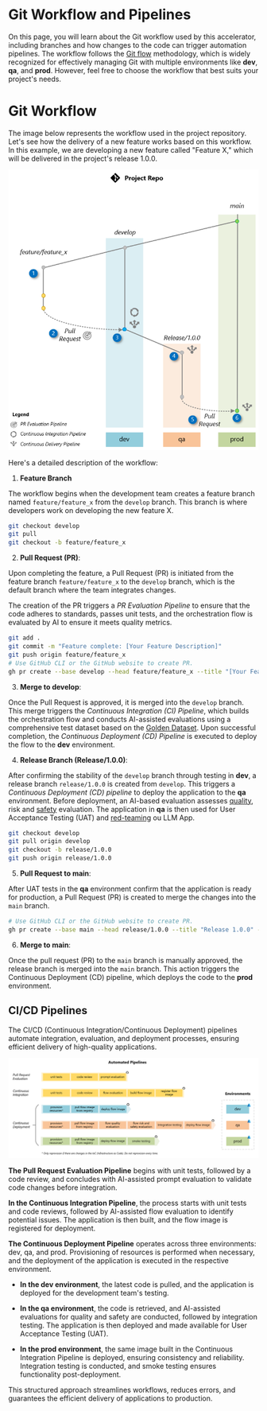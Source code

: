 # Git Workflow and Pipelines

On this page, you will learn about the Git workflow used by this accelerator, including branches and how changes to the code can trigger automation pipelines. The workflow follows the [Git flow](https://nvie.com/posts/a-successful-git-branching-model) methodology, which is widely recognized for effectively managing Git with multiple environments like **dev**, **qa**, and **prod**. However, feel free to choose the workflow that best suits your project's needs.

# Git Workflow

The image below represents the workflow used in the project repository. Let's see how the delivery of a new feature works based on this workflow. In this example, we are developing a new feature called "Feature X," which will be delivered in the project's release 1.0.0.

![GIt Workflow](../media/git_workflow_branching.png)

Here's a detailed description of the workflow:

1. **Feature Branch**

The workflow begins when the development team creates a feature branch named `feature/feature_x` from the `develop` branch. This branch is where developers work on developing the new feature X.

```bash
git checkout develop
git pull
git checkout -b feature/feature_x
```

2. **Pull Request (PR)**:

Upon completing the feature, a Pull Request (PR) is initiated from the feature branch `feature/feature_x`  to the `develop` branch, which is the default branch where the team integrates changes.

The creation of the PR triggers a *PR Evaluation Pipeline* to ensure that the code adheres to standards, passes unit tests, and the orchestration flow is evaluated by AI to ensure it meets quality metrics.

```bash
git add .
git commit -m "Feature complete: [Your Feature Description]"
git push origin feature/feature_x
# Use GitHub CLI or the GitHub website to create PR.
gh pr create --base develop --head feature/feature_x --title "[Your Feature Name]" --body "Description of the changes and the impact."
```

3. **Merge to develop**:

Once the Pull Request is approved, it is merged into the `develop` branch. This merge triggers the *Continuous Integration (CI) Pipeline*, which builds the orchestration flow and conducts AI-assisted evaluations using a comprehensive test dataset based on the [Golden Dataset](https://aka.ms/copilot-golden-dataset-guide). Upon successful completion, the *Continuous Deployment (CD) Pipeline* is executed to deploy the flow to the **dev** environment.

4. **Release Branch (Release/1.0.0)**:

After confirming the stability of the `develop` branch through testing in **dev**, a release branch `release/1.0.0` is created from `develop`. This triggers a *Continuous Deployment (CD) pipeline* to deploy the application to the **qa** environment. Before deployment, an AI-based evaluation assesses [quality](https://learn.microsoft.com/en-us/azure/ai-studio/how-to/develop/flow-evaluate-sdk), risk and [safety](https://learn.microsoft.com/en-us/azure/ai-studio/how-to/develop/simulator-interaction-data) evaluation. The application in **qa** is then used for User Acceptance Testing (UAT) and [red-teaming](https://learn.microsoft.com/en-us/azure/ai-services/openai/concepts/red-teaming) ou LLM App.

```bash
git checkout develop
git pull origin develop
git checkout -b release/1.0.0
git push origin release/1.0.0
```

5. **Pull Request to main**:

After UAT tests in the **qa** environment confirm that the application is ready for production, a Pull Request (PR) is created to merge the changes into the `main` branch.

```bash
# Use GitHub CLI or the GitHub website to create PR.
gh pr create --base main --head release/1.0.0 --title "Release 1.0.0" --body "Merging release/1.0.0 into main after successful UAT in QA environment" 
```

6. **Merge to main**:

Once the pull request (PR) to the `main` branch is manually approved, the release branch is merged into the `main` branch. This action triggers the Continuous Deployment (CD) pipeline, which deploys the code to the **prod** environment.

## CI/CD Pipelines

The CI/CD (Continuous Integration/Continuous Deployment) pipelines automate integration, evaluation, and deployment processes, ensuring efficient delivery of high-quality applications.

![Pipelines](../media/git_workflow_pipelines.png)

**The Pull Request Evaluation Pipeline** begins with unit tests, followed by a code review, and concludes with AI-assisted prompt evaluation to validate code changes before integration.

**In the Continuous Integration Pipeline**, the process starts with unit tests and code reviews, followed by AI-assisted flow evaluation to identify potential issues. The application is then built, and the flow image is registered for deployment.

**The Continuous Deployment Pipeline** operates across three environments: dev, qa, and prod. Provisioning of resources is performed when necessary, and the deployment of the application is executed in the respective environment.

- **In the dev environment**, the latest code is pulled, and the application is deployed for the development team's testing.

- **In the qa environment**, the code is retrieved, and AI-assisted evaluations for quality and safety are conducted, followed by integration testing. The application is then deployed and made available for User Acceptance Testing (UAT).

- **In the prod environment**, the same image built in the Continuous Integration Pipeline is deployed, ensuring consistency and reliability. Integration testing is conducted, and smoke testing ensures functionality post-deployment.

This structured approach streamlines workflows, reduces errors, and guarantees the efficient delivery of applications to production.